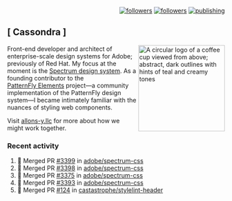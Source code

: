 <p align="right"><a rel="me" href="https://front-end.social/@castastrophe">
    <img alt="followers" title="Follow me on Mastodon" src="https://img.shields.io/mastodon/follow/109297102751309835?domain=https%3A%2F%2Ffront-end.social&label=Follow&logo=mastodon&logoColor=white&style=for-the-badge&labelColor=008080&color=006969"/></a>
  <a href="https://codepen.io/castastrophe/">
    <img alt="followers" title="Follow me on CodePen" src="https://img.shields.io/badge/23-1?color=640464&labelColor=7c007c&style=for-the-badge&logo=codepen&label=Follow"/></a>
<a href="https://castastrophe.medium.com/">
    <img alt="publishing" title="View articles on Medium" src="https://img.shields.io/badge/107-1?color=666&labelColor=444&label=subscribe&logo=medium&logoColor=white&style=for-the-badge"/></a>
</p>

## [&nbsp;Cassondra&nbsp;]

<img align="right" src="https://github-production-user-asset-6210df.s3.amazonaws.com/1840295/253016758-ba468774-1cd3-42c2-8f43-947b5eeb5edf.png" height="200" alt="A circular logo of a coffee cup viewed from above; abstract, dark outlines with hints of teal and creamy tones">

Front-end developer and architect of enterprise-scale design systems for Adobe; previously of Red Hat. My focus at the moment is the [Spectrum design system](https://github.com/adobe/spectrum-css). As a founding contributor to the [PatternFly&nbsp;Elements](https://github.com/patternfly/patternfly-elements) project&mdash;a community implementation of the PatternFly design system&mdash;I became intimately familiar with the nuances of styling web components.

Visit [allons-y.llc](http://allons-y.llc/) for more about how we might work together.

### Recent activity

<!--START_SECTION:activity-->
1. 🎉 Merged PR [#3399](https://github.com/adobe/spectrum-css/pull/3399) in [adobe/spectrum-css](https://github.com/adobe/spectrum-css)
2. 🎉 Merged PR [#3398](https://github.com/adobe/spectrum-css/pull/3398) in [adobe/spectrum-css](https://github.com/adobe/spectrum-css)
3. 🎉 Merged PR [#3375](https://github.com/adobe/spectrum-css/pull/3375) in [adobe/spectrum-css](https://github.com/adobe/spectrum-css)
4. 🎉 Merged PR [#3393](https://github.com/adobe/spectrum-css/pull/3393) in [adobe/spectrum-css](https://github.com/adobe/spectrum-css)
5. 🎉 Merged PR [#124](https://github.com/castastrophe/stylelint-header/pull/124) in [castastrophe/stylelint-header](https://github.com/castastrophe/stylelint-header)
<!--END_SECTION:activity-->
